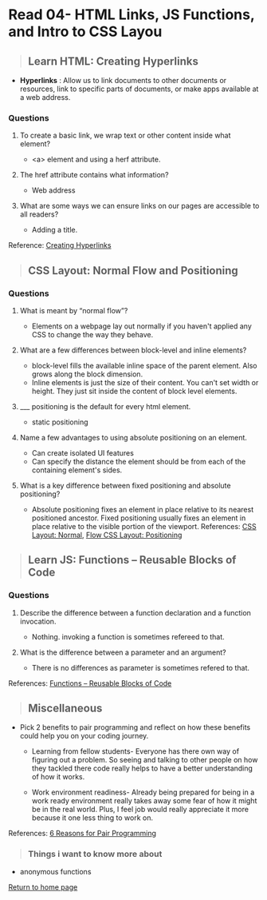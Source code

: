 # Read 04- HTML Links, JS Functions, and Intro to CSS Layou

> ## Learn HTML: Creating Hyperlinks

* **Hyperlinks**
: Allow us to link documents to other documents or resources, link to specific parts of documents, or make apps available at a web address.

### Questions

1. To create a basic link, we wrap text or other content inside what element?
   * \<a> element and using a herf attribute.

2. The href attribute contains what information?
   * Web address

3. What are some ways we can ensure links on our pages are accessible to all readers?
   * Adding a title.

Reference:
[Creating Hyperlinks](https://developer.mozilla.org/en-US/docs/Learn/HTML/Introduction_to_HTML/Creating_hyperlinks)


> ## CSS Layout: Normal Flow and Positioning

### Questions

1. What is meant by “normal flow”?
   * Elements on a webpage lay out normally if you haven't applied any CSS to change the way they behave.

2. What are a few differences between block-level and inline elements?
   * block-level fills the available inline space of the parent element. Also grows along the block dimension.
   * Inline elements is just the size of their content. You can't set width or height. They just sit inside the content of block level elements.

3. ___ positioning is the default for every html element.
   * static positioning

4. Name a few advantages to using absolute positioning on an element.
   * Can create isolated UI features
   * Can specify the distance the element should be from each of the containing element's sides.

5. What is a key difference between fixed positioning and absolute positioning?
   * Absolute positioning fixes an element in place relative to its nearest positioned ancestor. Fixed positioning usually fixes an element in place relative to the visible portion of the viewport. 
References:
[CSS Layout: Normal](https://developer.mozilla.org/en-US/docs/Learn/CSS/CSS_layout/Normal_Flow),
[Flow CSS Layout: Positioning](https://developer.mozilla.org/en-US/docs/Learn/CSS/CSS_layout/Positioning)

> ## Learn JS: Functions – Reusable Blocks of Code

### Questions

1. Describe the difference between a function declaration and a function invocation.
   * Nothing. invoking a function is sometimes refereed to that.

2. What is the difference between a parameter and an argument?
   * There is no differences as parameter is sometimes refered to that.

References:
[Functions – Reusable Blocks of Code](https://developer.mozilla.org/en-US/docs/Learn/JavaScript/Building_blocks/Functions)

> ## Miscellaneous

* Pick 2 benefits to pair programming and reflect on how these benefits could help you on your coding journey.
   * Learning from fellow students- Everyone has there own way of figuring out a problem. So seeing and talking to other people on how they tackled there code really helps to have a better understanding of how it works.

   * Work environment readiness- Already being prepared for being in a work ready environment really takes away some fear of how it might be in the real world. Plus, I feel job would really appreciate it more because it one less thing to work on.

References:
[6 Reasons for Pair Programming](https://www.codefellows.org/blog/6-reasons-for-pair-programming/)

> ### Things i want to know more about

* anonymous functions

[Return to home page](../README.md)
